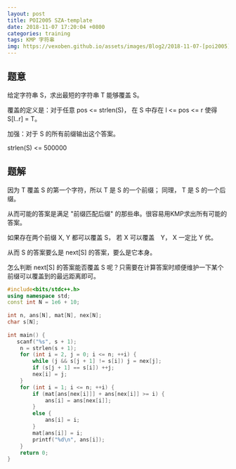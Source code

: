 ```yaml
---
layout: post
title: POI2005 SZA-template
date: 2018-11-07 17:20:04 +0800
categories: training
tags: KMP 字符串
img: https://vexoben.github.io/assets/images/Blog2/2018-11-07-[poi2005]sza-template.png
---
```


## **题意**

给定字符串 S，求出最短的字符串 T 能够覆盖 S。

覆盖的定义是：对于任意 pos <= strlen(S)， 在 S 中存在 l <= pos <= r 使得 S[l..r] = T。

加强：对于 S 的所有前缀输出这个答案。

strlen(S) <= 500000

## **题解**

因为 T 覆盖 S 的第一个字符，所以 T 是 S 的一个前缀； 同理， T 是 S 的一个后缀。

从而可能的答案是满足 "前缀匹配后缀" 的那些串。很容易用KMP求出所有可能的答案。

如果存在两个前缀 X, Y 都可以覆盖 S， 若 X 可以覆盖　Y， X 一定比 Y 优。

从而 S 的答案要么是 next[S] 的答案，要么是它本身。

怎么判断 next[S] 的答案能否覆盖 S 呢？只需要在计算答案时顺便维护一下某个前缀可以覆盖到的最远距离即可。

```cpp
#include<bits/stdc++.h>
using namespace std;
const int N = 1e6 + 10;
 
int n, ans[N], mat[N], nex[N];
char s[N];
 
int main() {
   scanf("%s", s + 1);
    n = strlen(s + 1);
    for (int i = 2, j = 0; i <= n; ++i) {
        while (j && s[j + 1] != s[i]) j = nex[j];
        if (s[j + 1] == s[i]) ++j;
        nex[i] = j;
    }
    for (int i = 1; i <= n; ++i) {
        if (mat[ans[nex[i]]] + ans[nex[i]] >= i) {
            ans[i] = ans[nex[i]];
        }
        else {
            ans[i] = i;
        }
        mat[ans[i]] = i;
        printf("%d\n", ans[i]);
    }
    return 0;
}
```